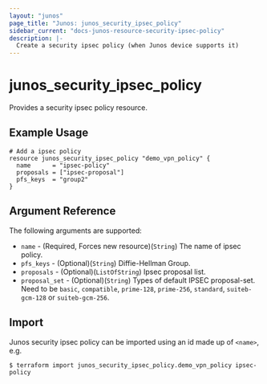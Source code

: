 ```yaml
---
layout: "junos"
page_title: "Junos: junos_security_ipsec_policy"
sidebar_current: "docs-junos-resource-security-ipsec-policy"
description: |-
  Create a security ipsec policy (when Junos device supports it)
---
```


# junos_security_ipsec_policy

Provides a security ipsec policy resource.

## Example Usage

```hcl
# Add a ipsec policy
resource junos_security_ipsec_policy "demo_vpn_policy" {
  name      = "ipsec-policy"
  proposals = ["ipsec-proposal"]
  pfs_keys  = "group2"
}
```

## Argument Reference

The following arguments are supported:

* `name` - (Required, Forces new resource)(`String`) The name of ipsec policy.
* `pfs_keys` - (Optional)(`String`) Diffie-Hellman Group.
* `proposals` - (Optional)(`ListOfString`) Ipsec proposal list.
* `proposal_set` - (Optional)(`String`) Types of default IPSEC proposal-set. Need to be `basic`, `compatible`, `prime-128`, `prime-256`, `standard`, `suiteb-gcm-128` or `suiteb-gcm-256`.

## Import

Junos security ipsec policy can be imported using an id made up of `<name>`, e.g.

```
$ terraform import junos_security_ipsec_policy.demo_vpn_policy ipsec-policy
```
